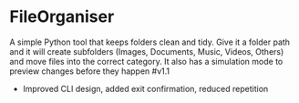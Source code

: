 # FileOrganiser
A simple Python tool that keeps folders clean and tidy. Give it a folder path and it will create subfolders (Images, Documents, Music, Videos, Others) and move files into the correct category. It also has a simulation mode to preview changes before they happen
#v1.1 
- Improved CLI design, added exit confirmation, reduced repetition
